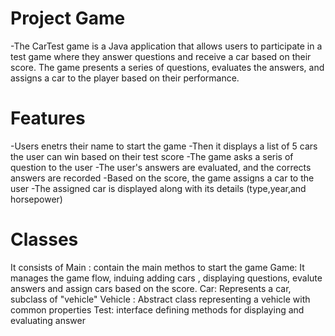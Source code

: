 # Project Game 

-The CarTest game is a Java application that allows users to participate in a test game where they answer questions and receive a car based on their score. The game presents a series of questions, evaluates the answers, and assigns a car to the player based on their performance.
# Features
-Users enetrs their name to start the game
-Then it displays a list of 5 cars the user can win based on their test score
-The game asks a seris of question to the user
-The user's answers are evaluated, and the corrects answers are recorded
-Based on the score, the game assigns a car to the user
-The assigned car is displayed along with its details (type,year,and horsepower)
# Classes
It consists of 
Main : contain the main methos to start the game
Game: It manages the game flow, induing adding cars , displaying questions, evalute answers and assign cars based on the score.
Car: Represents a car, subclass of "vehicle" 
Vehicle : Abstract class representing a vehicle with common properties 
Test: interface defining methods for displaying and evaluating answer
